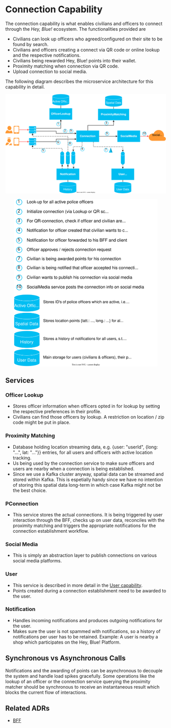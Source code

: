 # Connection Capability
The connection capability is what enables civilians and officers to connect through the *Hey, Blue!* ecosystem. The functionalities provided are
- Civilians can look up officers who agreed/configured on their site to be found by search.
- Civilians and officers creating a connect via QR code or online lookup and the respective notifications.
- Civilians being rewarded Hey, Blue! points into their wallet.
- Proximity matching when connection via QR code.
- Upload connection to social media.

The following diagram describes the microservice architecture for this capability in detail.
<p align="center">
<img width="800" src="../domain/resources/hey-blue-connection.drawio.svg">
</p>

<p align="center">
<img width="450" src="../domain/resources/hey-blue-connection-legend.drawio.svg">
</p>

## Services

### Officer Lookup
- Stores officer information when officers opted in for lookup by setting the respective preferences in their profile.
- Civilians can find those officers by lookup. A restriction on location / zip code might be put in place.

### Proximity Matching
- Database holding location streaming data, e.g. {user: "userId", {long: "...", lat: "..."}} entries, for all users and officers with active location tracking.
- Us being used by the connection service to make sure officers and users are nearby when a connection is being established.
- Since we use a Kafka cluster anyway, spatial data can be streamed and stored within Kafka. This is espetially handy since we have no intention of storing this spatial data long-term in which case Kafka might not be the best choice.

### PConnection
- This service stores the actual connections. It is being triggered by user interaction through the BFF, checks up on user data, reconciles with the proximity matching and triggers the appropriate notifications for the connection establishment workflow.

### Social Media
- This is simply an abstraction layer to publish connections on various social media platforms.

### User
- This service is described in more detail in the [User capability](../domain/user-capability.md).
- Points created during a connection establishment need to be awarded to the user.

### Notification
- Handles incoming notifications and produces outgoing notifications for the user.
- Makes sure the user is not spammed with notifications, so a history of notifications per user has to be retained. Example: A user is nearby a shop which participates on the Hey, Blue! Platform.

## Synchronous vs Asynchronous Calls
Notifications and the awarding of points can be asynchronous to decouple the system and handle load spikes gracefully. Some operations like the lookup of an officer or the connection service querying the proximity matcher should be synchronous to receive an instantaneous result which blocks the current flow of interactions.

## Related ADRs
- [BFF](../ADRs/02-bff.md)

